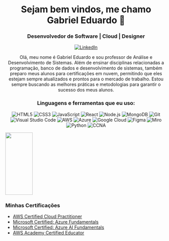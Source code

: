 <!-- Header -->
<h1 align="center">Sejam bem vindos, me chamo Gabriel Eduardo 👋</h1>
<h3 align="center">Desenvolvedor de Software | Cloud | Designer</h3>

<!-- Social icons -->
<p align="center">
  <a href="https://www.linkedin.com/in/gabriel-eduardo-almeida/" target="_blank">
    <img src="https://img.shields.io/badge/-LinkedIn-0077B5?style=flat-square&logo=Linkedin&logoColor=white" alt="LinkedIn">
  </a>

<!-- Introduction -->
<p align="center">
  Olá, meu nome é Gabriel Eduardo e sou professor de Análise e Desenvolvimento de Sistemas. Além de ensinar disciplinas relacionadas a programação, banco de dados e desenvolvimento de sistemas, também preparo meus alunos para certificações em nuvem, permitindo que eles estejam sempre atualizados e prontos para o mercado de trabalho. Estou sempre buscando as melhores práticas e metodologias para garantir o sucesso dos meus alunos.
</p>


<!-- Languages and tools -->
<h3 align="center">Linguagens e ferramentas que eu uso:</h3>
<p align="center">
  <img src="https://img.shields.io/badge/-HTML5-E34F26?style=flat-square&logo=HTML5&logoColor=white" alt="HTML5">
  <img src="https://img.shields.io/badge/-CSS3-1572B6?style=flat-square&logo=CSS3&logoColor=white" alt="CSS3">
  <img src="https://img.shields.io/badge/-JavaScript-F7DF1E?style=flat-square&logo=JavaScript&logoColor=black" alt="JavaScript">
  <img src="https://img.shields.io/badge/-React-61DAFB?style=flat-square&logo=React&logoColor=black" alt="React">
  <img src="https://img.shields.io/badge/-Node.js-339933?style=flat-square&logo=Node.js&logoColor=white" alt="Node.js">
  <img src="https://img.shields.io/badge/-MongoDB-47A248?style=flat-square&logo=MongoDB&logoColor=white" alt="MongoDB">
  <img src="https://img.shields.io/badge/-Git-F05032?style=flat-square&logo=Git&logoColor=white" alt="Git">
  <img src="https://img.shields.io/badge/-Visual%20Studio%20Code-007ACC?style=flat-square&logo=Visual%20Studio%20Code&logoColor=white" alt="Visual Studio Code">
  <img src="https://img.shields.io/badge/-Amazon%20Web%20Services-232F3E?logo=amazon-aws&logoColor=white&style=flat-square" alt="AWS">
  <img src="https://img.shields.io/badge/-Microsoft%20Azure-0089D6?logo=microsoft-azure&logoColor=white&style=flat-square" alt="Azure">
  <img src="https://img.shields.io/badge/-Google%20Cloud-4285F4?logo=google-cloud&logoColor=white&style=flat-square" alt="Google Cloud">
  <img src="https://img.shields.io/badge/-Figma-F24E1E?logo=figma&logoColor=white&style=flat-square" alt="Figma">
  <img src="https://img.shields.io/badge/-Miro-050038?logo=miro&logoColor=white&style=flat-square" alt="Miro">
  <img src="https://img.shields.io/badge/-Python-3776AB?logo=python&logoColor=white&style=flat-square" alt="Python">
  <img src="https://img.shields.io/badge/-CCNA-1BA0D7?logo=cisco&logoColor=white&style=flat-square" alt="CCNA">
</p>
</p>

<img width="41%" height="195px" src="https://github-readme-stats.vercel.app/api/top-langs/?username=bielv8&layout=compact&hide_border=true&title_color=00bfbf&text_color=00bfbf&bg_color=0d1117" />

<!-- Animation -->

### Minhas Certificações

- [AWS Certified Cloud Practitioner](https://www.credly.com/badges/bfcc8bd7-38ce-42a6-bc0e-63ae0fda8f0e/public_url)
- [Microsoft Certified: Azure Fundamentals](https://www.credly.com/badges/07c51990-f1cc-453c-a462-13ffa820d0c2/public_url)
- [Microsoft Certified: Azure AI Fundamentals](https://www.credly.com/badges/67d24933-c97c-4f99-a800-fe560d44b057/public_url)
- [AWS Academy Certified Educator](https://www.credly.com/badges/d465ed78-24b0-4526-9593-881641556cc4/public_url)

